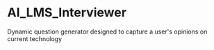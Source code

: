 # AI_LMS_Interviewer
Dynamic question generator designed to capture a user's opinions on current technology
